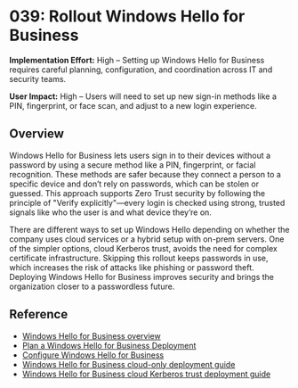# 039: Rollout Windows Hello for Business

**Implementation Effort:** High – Setting up Windows Hello for Business requires careful planning, configuration, and coordination across IT and security teams.

**User Impact:** High – Users will need to set up new sign-in methods like a PIN, fingerprint, or face scan, and adjust to a new login experience.

## Overview

Windows Hello for Business lets users sign in to their devices without a password by using a secure method like a PIN, fingerprint, or facial recognition. These methods are safer because they connect a person to a specific device and don’t rely on passwords, which can be stolen or guessed. This approach supports Zero Trust security by following the principle of "Verify explicitly"—every login is checked using strong, trusted signals like who the user is and what device they’re on. 

There are different ways to set up Windows Hello depending on whether the company uses cloud services or a hybrid setup with on-prem servers. One of the simpler options, cloud Kerberos trust, avoids the need for complex certificate infrastructure. Skipping this rollout keeps passwords in use, which increases the risk of attacks like phishing or password theft. Deploying Windows Hello for Business improves security and brings the organization closer to a passwordless future.

## Reference
* [Windows Hello for Business overview](https://learn.microsoft.com/windows/security/identity-protection/hello-for-business/)
* [Plan a Windows Hello for Business Deployment](https://learn.microsoft.com/windows/security/identity-protection/hello-for-business/deploy/)
* [Configure Windows Hello for Business](https://learn.microsoft.com/windows/security/identity-protection/hello-for-business/configure)
* [Windows Hello for Business cloud-only deployment guide](https://learn.microsoft.com/windows/security/identity-protection/hello-for-business/deploy/cloud-only)
* [Windows Hello for Business cloud Kerberos trust deployment guide](https://learn.microsoft.com/windows/security/identity-protection/hello-for-business/deploy/hybrid-cloud-kerberos-trust)
